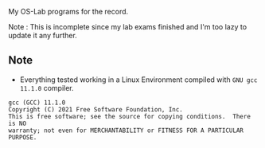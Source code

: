 My OS-Lab programs for the record.

Note : This is incomplete since my lab exams finished and I'm too lazy to update it any further.

## Note
* Everything tested working in a Linux Environment compiled with `GNU gcc 11.1.0` compiler.
```
gcc (GCC) 11.1.0
Copyright (C) 2021 Free Software Foundation, Inc.
This is free software; see the source for copying conditions.  There is NO
warranty; not even for MERCHANTABILITY or FITNESS FOR A PARTICULAR PURPOSE.

```
